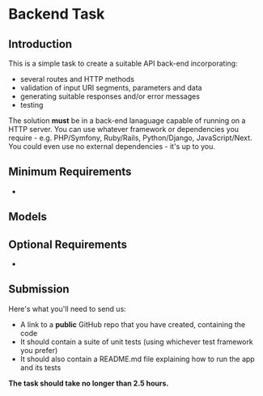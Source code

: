 # Backend Task

## Introduction

This is a simple task to create a suitable API back-end incorporating:

 * several routes and HTTP methods
 * validation of input URI segments, parameters and data
 * generating suitable responses and/or error messages
 * testing

The solution **must** be in a back-end lanaguage capable of running on a HTTP server. You can use whatever framework or dependencies you require - e.g. PHP/Symfony, Ruby/Rails, Python/Django, JavaScript/Next. You could even use no external dependencies - it's up to you.

## Minimum Requirements

 * 

## Models



## Optional Requirements

 * 

## Submission

Here's what you'll need to send us:

 * A link to a **public** GitHub repo that you have created, containing the code
 * It should contain a suite of unit tests (using whichever test framework you prefer)
 * It should also contain a README.md file explaining how to run the app and its tests

**The task should take no longer than 2.5 hours.**
